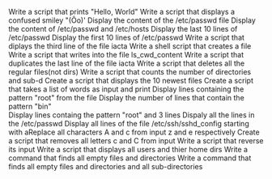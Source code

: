 Write a script that prints "Hello, World"
Write a script that displays a confused smiley "(Ôo)'
Display the content of the  /etc/passwd file
Display the content of /etc/passwd and /etc/hosts
Display the last 10 lines of /etc/passwd
Display the first 10 lines of /etc/passwd
Write a script that diplays the third line of the file iacta
Write a shell script that creates a file
Write a script that writes into the file ls_cwd_content
Write a script that duplicates the last line of the file iacta
Write a script that deletes all the regular files(not dirs)
Write a script that counts the number of directories and sub-d
Create a script that displays the 10 newest files
Create a script that takes a list of words as input and print
Display lines containing the pattern "root" from the file
Display the  number of lines that contain the pattern "bin"  
Display lines containg the pattern "root" and 3 lines
Dispaly all the lines in the /etc/passwd
Display all lines of the file /etc/ssh/sshd_config starting with aReplace all characters A and c from input z and e respectively
Create a script that removes all letters c and C from input
Write a script that reverse its input
Write a script that displays all users and thier home dirs
Write a command that finds all empty files and directories
Write a command that finds all empty files and directories and all sub-directories
